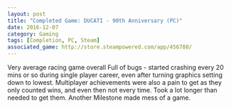 ```yaml
---
layout: post
title: "Completed Game: DUCATI - 90th Anniversary (PC)"
date: 2016-12-07
category: Gaming
tags: [Completion, PC, Steam]
associated_game: http://store.steampowered.com/app/456780/
---
```


Very average racing game overall
Full of bugs - started crashing every 20 mins or so during single player career, even after turning graphics setting down to lowest.
Multiplayer achievements were also a pain to get as they only counted wins, and even then not every time.  Took a lot longer than needed to get them.
Another Milestone made mess of a game.